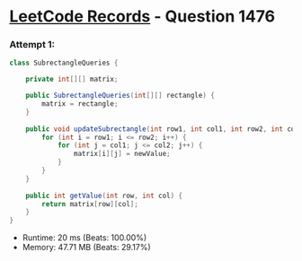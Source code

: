 # [LeetCode Records](../../README.md) - Question 1476 

### Attempt 1: 
```java
class SubrectangleQueries {

    private int[][] matrix;

    public SubrectangleQueries(int[][] rectangle) {
        matrix = rectangle;
    }
    
    public void updateSubrectangle(int row1, int col1, int row2, int col2, int newValue) {
        for (int i = row1; i <= row2; i++) {
            for (int j = col1; j <= col2; j++) {
                matrix[i][j] = newValue;
            }
        }
    }
    
    public int getValue(int row, int col) {
        return matrix[row][col];
    }
}
```
- Runtime: 20 ms (Beats: 100.00%)
- Memory: 47.71 MB (Beats: 29.17%)

<br>
